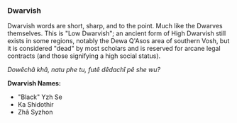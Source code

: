 ### Dwarvish

Dwarvish words are short, sharp, and to the point. Much like the Dwarves
themselves. This is "Low Dwarvish"; an ancient form of High Dwarvish still
exists in some regions, notably the Dewa Q'Asos area of southern Vosh, but it
is considered "dead" by most scholars and is reserved for arcane legal
contracts (and those signifying a high social status).

*Dowêchâ khâ, natu phe tu, futê dêdachî pê she wu?*

**Dwarvish Names:**
* "Black" Yzh Se
* Ka Shidothir
* Zhâ Syzhon
